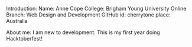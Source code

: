 Introduction:
Name: Anne Cope 
College: Brigham Young University Online
Branch: Web Design and Development 
GitHub id: cherrytone 
place: Australia

About me:
I am new to development. This is my first year doing Hacktoberfest!